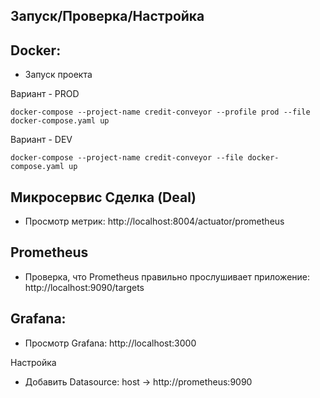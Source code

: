 ## Запуск/Проверка/Настройка

## Docker:
- Запуск проекта

Вариант - PROD
```shell
docker-compose --project-name credit-conveyor --profile prod --file docker-compose.yaml up
```
Вариант - DEV
```shell
docker-compose --project-name credit-conveyor --file docker-compose.yaml up
```

## Микросервис Сделка (Deal)
- Просмотр метрик: http://localhost:8004/actuator/prometheus

## Prometheus
- Проверка, что Prometheus правильно прослушивает приложение: http://localhost:9090/targets

## Grafana:
- Просмотр Grafana: http://localhost:3000

Настройка
- Добавить Datasource: host -> http://prometheus:9090